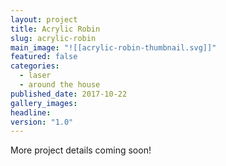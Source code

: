 ```yaml
---
layout: project
title: Acrylic Robin
slug: acrylic-robin
main_image: "![[acrylic-robin-thumbnail.svg]]"
featured: false
categories:
  - laser
  - around the house
published_date: 2017-10-22
gallery_images: 
headline: 
version: "1.0"
---
```


More project details coming soon!